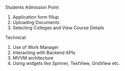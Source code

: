 Students Admission Point

1. Application form fillup
2. Uploading Documents
3. Selecting Colleges and View Course Details

Technical: 
1. Use of Work Manager
2. Interacting with Backend APIs
3. MVVM architecture
4. Using widgets like Spinner, TextView, GridView etc.

